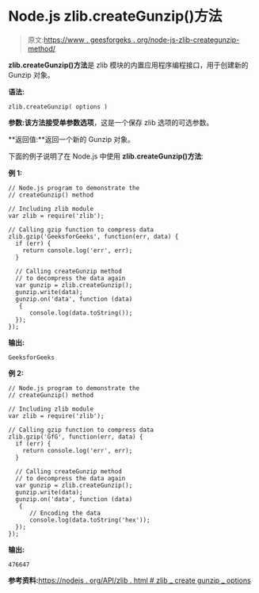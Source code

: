 # Node.js zlib.createGunzip()方法

> 原文:[https://www . geesforgeks . org/node-js-zlib-creategunzip-method/](https://www.geeksforgeeks.org/node-js-zlib-creategunzip-method/)

**zlib.createGunzip()方法**是 zlib 模块的内置应用程序编程接口，用于创建新的 Gunzip 对象。

**语法:**

```
zlib.createGunzip( options )
```

**参数:**该方法接受单参数**选项**，这是一个保存 zlib 选项的可选参数。

**返回值:**返回一个新的 Gunzip 对象。

下面的例子说明了在 Node.js 中使用 **zlib.createGunzip()方法**:

**例 1:**

```
// Node.js program to demonstrate the     
// createGunzip() method

// Including zlib module
var zlib = require('zlib');

// Calling gzip function to compress data
zlib.gzip('GeeksforGeeks', function(err, data) {
  if (err) { 
    return console.log('err', err);
  }

  // Calling createGunzip method
  // to decompress the data again
  var gunzip = zlib.createGunzip();
  gunzip.write(data);
  gunzip.on('data', function (data)
   {
      console.log(data.toString());
  });
});
```

**输出:**

```
GeeksforGeeks

```

**例 2:**

```
// Node.js program to demonstrate the     
// createGunzip() method

// Including zlib module
var zlib = require('zlib');

// Calling gzip function to compress data
zlib.gzip('GfG', function(err, data) {
  if (err) { 
    return console.log('err', err);
  }

  // Calling createGunzip method
  // to decompress the data again
  var gunzip = zlib.createGunzip();
  gunzip.write(data);
  gunzip.on('data', function (data)
   {
      // Encoding the data
      console.log(data.toString('hex'));
  });
});
```

**输出:**

```
476647

```

**参考资料:**[https://nodejs . org/API/zlib . html # zlib _ create gunzip _ options](https://nodejs.org/api/zlib.html#zlib_zlib_creategunzip_options)